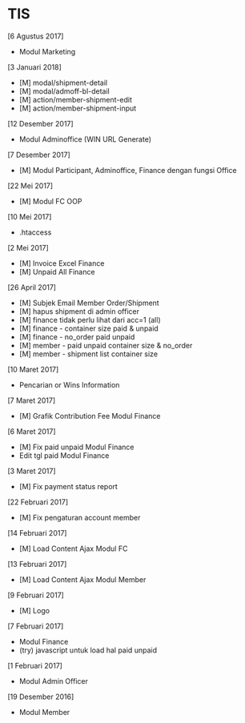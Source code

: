 # TIS
[6 Agustus 2017]
+ Modul Marketing

[3 Januari 2018]
 + [M] modal/shipment-detail
 + [M] modal/admoff-bl-detail
 + [M] action/member-shipment-edit
 + [M] action/member-shipment-input

[12 Desember 2017]
 + Modul Adminoffice (WIN URL Generate)

[7 Desember 2017]
 + [M] Modul Participant, Adminoffice, Finance dengan fungsi Office

[22 Mei 2017]
 + [M] Modul FC OOP

[10 Mei 2017]
+ .htaccess

[2 Mei 2017]
 + [M] Invoice Excel Finance
 + [M] Unpaid All Finance

[26 April 2017]
 + [M] Subjek Email Member Order/Shipment
 + [M] hapus shipment di admin officer
 + [M] finance tidak perlu lihat dari acc=1 (all)
 + [M] finance - container size paid & unpaid
 + [M] finance - no_order paid unpaid
 + [M] member - paid unpaid container size & no_order
 + [M] member - shipment list container size

[10 Maret 2017]
+ Pencarian or Wins Information

[7 Maret 2017]
 + [M] Grafik Contribution Fee Modul Finance

[6 Maret 2017]
 + [M] Fix paid unpaid Modul Finance
+ Edit tgl paid Modul Finance

[3 Maret 2017]
 + [M] Fix payment status report

[22 Februari 2017]
 + [M] Fix pengaturan account member

[14 Februari 2017]
 + [M] Load Content Ajax Modul FC

[13 Februari 2017]
 + [M] Load Content Ajax Modul Member

[9 Februari 2017]
 + [M] Logo

[7 Februari 2017]
+ Modul Finance
+ (try) javascript untuk load hal paid unpaid

[1 Februari 2017]
+ Modul Admin Officer

[19 Desember 2016]
+ Modul Member
